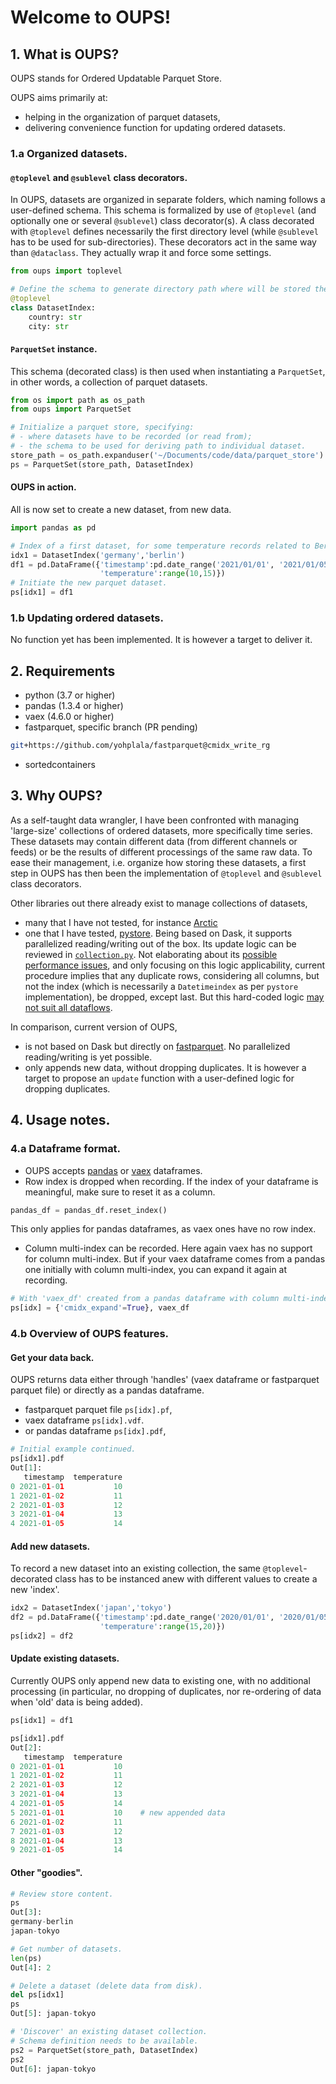 # Welcome to OUPS!

## 1. What is OUPS?
OUPS stands for Ordered Updatable Parquet Store.

OUPS aims primarily at:
- helping in the organization of parquet datasets,
- delivering convenience function for updating ordered datasets.

### 1.a Organized datasets.

#### `@toplevel` and `@sublevel` class decorators.
In OUPS, datasets are organized in separate folders, which naming follows a user-defined schema.
This schema is formalized by use of `@toplevel` (and optionally one or several `@sublevel`) class decorator(s).
A class decorated with `@toplevel` defines necessarily the first directory level (while `@sublevel` has to be used for sub-directories).
 These decorators act in the same way than `@dataclass`. They actually wrap it and force some settings.

```python
from oups import toplevel

# Define the schema to generate directory path where will be stored the data.
@toplevel
class DatasetIndex:
    country: str
    city: str
```

#### `ParquetSet` instance.
This schema (decorated class) is then used when instantiating a `ParquetSet`, in other words, a collection of parquet datasets.

```python
from os import path as os_path
from oups import ParquetSet

# Initialize a parquet store, specifying:
# - where datasets have to be recorded (or read from);
# - the schema to be used for deriving path to individual dataset.
store_path = os_path.expanduser('~/Documents/code/data/parquet_store')
ps = ParquetSet(store_path, DatasetIndex)
```

#### OUPS in action.
All is now set to create a new dataset, from new data.
```python
import pandas as pd

# Index of a first dataset, for some temperature records related to Berlin.
idx1 = DatasetIndex('germany','berlin')
df1 = pd.DataFrame({'timestamp':pd.date_range('2021/01/01', '2021/01/05', freq='1D'),
                    'temperature':range(10,15)})
# Initiate the new parquet dataset.
ps[idx1] = df1
```

### 1.b Updating ordered datasets.
No function yet has been implemented.
It is however a target to deliver it.

## 2. Requirements
- python (3.7 or higher)
- pandas (1.3.4 or higher)
- vaex (4.6.0 or higher)
- fastparquet, specific branch (PR pending)
```bash
git+https://github.com/yohplala/fastparquet@cmidx_write_rg
```
- sortedcontainers

## 3. Why OUPS?
As a self-taught data wrangler, I have been confronted with managing 'large-size' collections of ordered datasets, more specifically time series.
These datasets may contain different data (from different channels or feeds) or be the results of different processings of the same raw data.
To ease their management, i.e. organize how storing these datasets, a first step in OUPS has then been the implementation of `@toplevel` and `@sublevel` class decorators.

Other libraries out there already exist to manage collections of datasets,
- many that I have not tested, for instance [Arctic](https://github.com/man-group/arctic)
- one that I have tested, [pystore](https://github.com/ranaroussi/pystore). Being based on Dask, it supports parallelized reading/writing out of the box. Its update logic can be reviewed in [`collection.py`](https://github.com/ranaroussi/pystore/blob/ed9beca774312811527c80d199c3cf437623477b/pystore/collection.py#L181). Not elaborating about its [possible performance issues](https://github.com/ranaroussi/pystore/issues/56), and only focusing on this logic applicability, current procedure implies that any duplicate rows, considering all columns, but not the index (which is necessarily a `Datetimeindex` as per `pystore` implementation), be dropped, except last. But this hard-coded logic [may not suit all dataflows](https://github.com/ranaroussi/pystore/issues/43).

In comparison, current version of OUPS,
- is not based on Dask but directly on [fastparquet](https://fastparquet.readthedocs.io/en/latest/). No parallelized reading/writing is yet possible.
- only appends new data, without dropping duplicates. It is however a target to propose an `update` function with a user-defined logic for dropping duplicates.

## 4. Usage notes.

### 4.a Dataframe format.
- OUPS accepts [pandas](https://github.com/pandas-dev/pandas) or [vaex](https://github.com/vaexio/vaex) dataframes.
- Row index is dropped when recording. If the index of your dataframe is meaningful, make sure to reset it as a column.
```python
pandas_df = pandas_df.reset_index()
```
This only applies for pandas dataframes, as vaex ones have no row index.
- Column multi-index can be recorded. Here again vaex has no support for column multi-index. But if your vaex dataframe comes from a pandas one initially with column multi-index, you can expand it again at recording.
```python
# With 'vaex_df' created from a pandas dataframe with column multi-index.
ps[idx] = {'cmidx_expand'=True}, vaex_df
```

### 4.b Overview of OUPS features.

#### Get your data back.
OUPS returns data either through 'handles' (vaex dataframe or fastparquet parquet file) or directly as a pandas dataframe.
  - fastparquet parquet file `ps[idx].pf`,
  - vaex dataframe `ps[idx].vdf`.
  - or pandas dataframe `ps[idx].pdf`,
```python
# Initial example continued.
ps[idx1].pdf
Out[1]:
   timestamp  temperature
0 2021-01-01           10
1 2021-01-02           11
2 2021-01-03           12
3 2021-01-04           13
4 2021-01-05           14
```

#### Add new datasets.
To record a new dataset into an existing collection, the same `@toplevel`-decorated class has to be instanced anew with different values to create a new 'index'.
```python
idx2 = DatasetIndex('japan','tokyo')
df2 = pd.DataFrame({'timestamp':pd.date_range('2020/01/01', '2020/01/05', freq='1D'),
                    'temperature':range(15,20)})
ps[idx2] = df2
```

#### Update existing datasets.
Currently OUPS only append new data to existing one, with no additional processing (in particular, no dropping of duplicates, nor re-ordering of data when 'old' data is being added).
```python
ps[idx1] = df1

ps[idx1].pdf
Out[2]:
   timestamp  temperature
0 2021-01-01           10
1 2021-01-02           11
2 2021-01-03           12
3 2021-01-04           13
4 2021-01-05           14
5 2021-01-01           10    # new appended data
6 2021-01-02           11
7 2021-01-03           12
8 2021-01-04           13
9 2021-01-05           14
```

#### Other "goodies".
```python
# Review store content.
ps
Out[3]:
germany-berlin
japan-tokyo

# Get number of datasets.
len(ps)
Out[4]: 2

# Delete a dataset (delete data from disk).
del ps[idx1]
ps
Out[5]: japan-tokyo

# 'Discover' an existing dataset collection.
# Schema definition needs to be available.
ps2 = ParquetSet(store_path, DatasetIndex)
ps2
Out[6]: japan-tokyo
```
